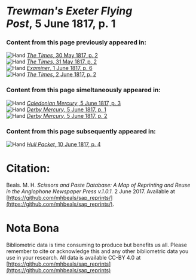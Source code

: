# *Trewman's Exeter Flying Post*, 5 June 1817, p. 1  
  
### Content from this page previously appeared in:  
![Hand](http://scissorsandpaste.net/wp-content/uploads/2017/06/smallhandpointer.png) [*The Times*, 30 May 1817, p. 2](https://mhbeals.github.io/sap_html/The-Times/The-Times-30-May-1817-p-2)  
![Hand](http://scissorsandpaste.net/wp-content/uploads/2017/06/smallhandpointer.png) [*The Times*, 31 May 1817, p. 2](https://mhbeals.github.io/sap_html/The-Times/The-Times-31-May-1817-p-2)  
![Hand](http://scissorsandpaste.net/wp-content/uploads/2017/06/smallhandpointer.png) [*Examiner*, 1 June 1817, p. 6](https://mhbeals.github.io/sap_html/Examiner/Examiner-1-June-1817-p-6)  
![Hand](http://scissorsandpaste.net/wp-content/uploads/2017/06/smallhandpointer.png) [*The Times*, 2 June 1817, p. 2](https://mhbeals.github.io/sap_html/The-Times/The-Times-2-June-1817-p-2)  
  
### Content from this page simeltaneously appeared in:  
![Hand](http://scissorsandpaste.net/wp-content/uploads/2017/06/smallhandpointer.png) [*Caledonian Mercury*, 5 June 1817, p. 3](https://mhbeals.github.io/sap_html/Caledonian-Mercury/Caledonian-Mercury-5-June-1817-p-3)  
![Hand](http://scissorsandpaste.net/wp-content/uploads/2017/06/smallhandpointer.png) [*Derby Mercury*, 5 June 1817, p. 1](https://mhbeals.github.io/sap_html/Derby-Mercury/Derby-Mercury-5-June-1817-p-1)  
![Hand](http://scissorsandpaste.net/wp-content/uploads/2017/06/smallhandpointer.png) [*Derby Mercury*, 5 June 1817, p. 2](https://mhbeals.github.io/sap_html/Derby-Mercury/Derby-Mercury-5-June-1817-p-2)  
  
### Content from this page subsequently appeared in:  
![Hand](http://scissorsandpaste.net/wp-content/uploads/2017/06/smallhandpointer.png) [*Hull Packet*, 10 June 1817, p. 4](https://mhbeals.github.io/sap_html/Hull-Packet/Hull-Packet-10-June-1817-p-4)  


# Citation: 

Beals. M. H. *Scissors and Paste Database: A Map of Reprinting and Reuse in the Anglophone Newspaper Press v.1.0.1.* 2 June 2017. Available at [https://github.com/mhbeals/sap_reprints/](https://github.com/mhbeals/sap_reprints/). 

# Nota Bona

Bibliometric data is time consuming to produce but benefits us all. Please remember to cite or acknowledge this and any other bibliometric data you use in your research. All data is available CC-BY 4.0 at [https://github.com/mhbeals/sap_reprints](https://github.com/mhbeals/sap_reprints)